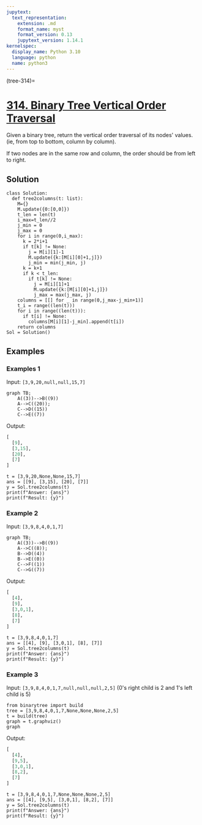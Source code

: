 ```yaml
---
jupytext:
  text_representation:
    extension: .md
    format_name: myst
    format_version: 0.13
    jupytext_version: 1.14.1
kernelspec:
  display_name: Python 3.10
  language: python
  name: python3
---
```


(tree-314)=
# [314. Binary Tree Vertical Order Traversal](https://leetcode.com/problems/binary-tree-vertical-order-traversal/)

Given a binary tree, return the vertical order traversal of its nodes' values. (ie, from top to bottom, column by column).

If two nodes are in the same row and column, the order should be from left to right.

## Solution

```{code-cell} ipython3
class Solution:
  def tree2columns(t: list):
    M={}
    M.update({0:[0,0]})
    t_len = len(t)
    i_max=t_len//2
    j_min = 0
    j_max = 0
    for i in range(0,i_max):
      k = 2*i+1
      if t[k] != None:
        j = M[i][1]-1
        M.update({k:[M[i][0]+1,j]})
        j_min = min(j_min, j)
      k = k+1
      if k < t_len:
        if t[k] != None:
          j = M[i][1]+1
          M.update({k:[M[i][0]+1,j]})
          j_max = max(j_max, j)
    columns = [[] for _ in range(0,j_max-j_min+1)]
    t_i = range((len(t)))
    for i in range((len(t))):
      if t[i] != None:
        columns[M[i][1]-j_min].append(t[i])
    return columns
Sol = Solution()
```

## Examples

### Examples 1

Input: `[3,9,20,null,null,15,7]`

```{mermaid}
graph TB;
    A((3))-->B((9))
    A-->C((20));
    C-->D((15))
    C-->E((7))
```

Output:

```python
[
  [9],
  [3,15],
  [20],
  [7]
]
```

```{code-cell} ipython3
t = [3,9,20,None,None,15,7]
ans = [[9], [3,15], [20], [7]]
y = Sol.tree2columns(t)
print(f"Answer: {ans}")
print(f"Result: {y}")
```

### Example 2

Input: `[3,9,8,4,0,1,7]`

```{mermaid}
graph TB;
    A((3))-->B((9))
    A-->C((8));
    B-->D((4))
    B-->E((0))
    C-->F((1))
    C-->G((7))
```

Output:

```python
[
  [4],
  [9],
  [3,0,1],
  [8],
  [7]
]
```

```{code-cell} ipython3
t = [3,9,8,4,0,1,7]
ans = [[4], [9], [3,0,1], [8], [7]]
y = Sol.tree2columns(t)
print(f"Answer: {ans}")
print(f"Result: {y}")
```

### Example 3

Input: `[3,9,8,4,0,1,7,null,null,null,2,5]` (0's right child is 2 and 1's left child is 5)

```{code-cell} ipython3
from binarytree import build
tree = [3,9,8,4,0,1,7,None,None,None,2,5]
t = build(tree)
graph = t.graphviz()
graph
```

Output:

```python
[
  [4],
  [9,5],
  [3,0,1],
  [8,2],
  [7]
]
```

```{code-cell} ipython3
t = [3,9,8,4,0,1,7,None,None,None,2,5]
ans = [[4], [9,5], [3,0,1], [8,2], [7]]
y = Sol.tree2columns(t)
print(f"Answer: {ans}")
print(f"Result: {y}")
```
